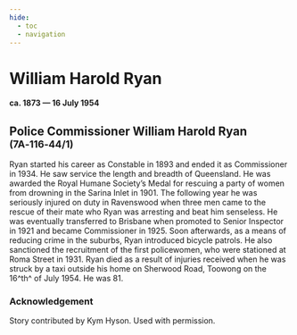 ```yaml
---
hide:
  - toc
  - navigation 
---
```


# William Harold Ryan

**ca. 1873 — 16 July 1954**

## Police Commissioner William Harold Ryan  <small>(7A‑116‑44/1)</small>

Ryan started his career as Constable in 1893 and ended it as Commissioner in 1934. He saw service the length and breadth of Queensland. He was awarded the Royal Humane Society’s Medal for rescuing a party of women from drowning in the Sarina Inlet in 1901. The following year he was seriously injured on duty in Ravenswood when three men came to the rescue of their mate who Ryan was arresting and beat him senseless. He was eventually transferred to Brisbane when promoted to Senior Inspector in 1921 and became Commissioner in 1925. Soon afterwards, as a means of reducing crime in the suburbs, Ryan introduced bicycle patrols. He also sanctioned the recruitment of the first policewomen, who were stationed at Roma Street in 1931. Ryan died as a result of injuries received when he was struck by a taxi outside his home on Sherwood Road, Toowong on the 16^th^ of July 1954. He was 81.
 
### Acknowledgement

Story contributed by Kym Hyson. Used with permission.
